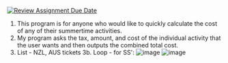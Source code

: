 [![Review Assignment Due Date](https://classroom.github.com/assets/deadline-readme-button-22041afd0340ce965d47ae6ef1cefeee28c7c493a6346c4f15d667ab976d596c.svg)](https://classroom.github.com/a/DpCY8B3G)
1. This program is for anyone who would like to quickly calculate the cost of any of their summertime activities.
2. My program asks the tax, amount, and cost of the individual activity that the user wants and then outputs the combined total cost.
3. List - NZL, AUS tickets
3b. Loop - for
SS':
![image](https://github.com/user-attachments/assets/e473a381-f4f7-4aee-b161-566d0b76ce1d)
![image](https://github.com/user-attachments/assets/b2c430f9-db45-4f73-b15c-b254972e2e59)


